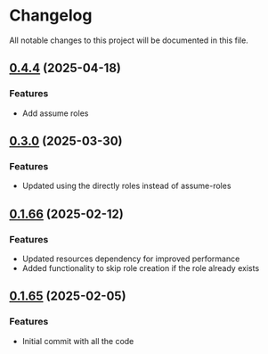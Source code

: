 # Changelog

All notable changes to this project will be documented in this file.
## [0.4.4]() (2025-04-18)

### Features

* Add assume roles

## [0.3.0]() (2025-03-30)

### Features

* Updated using the directly roles instead of assume-roles

## [0.1.66]() (2025-02-12)

### Features

* Updated resources dependency for improved performance
* Added functionality to skip role creation if the role already exists

## [0.1.65]() (2025-02-05)

### Features

* Initial commit with all the code
